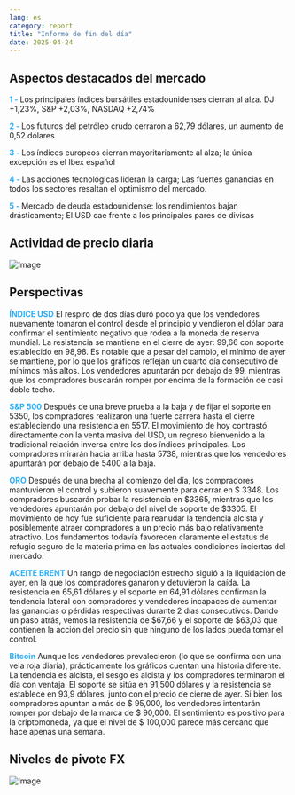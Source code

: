 ```yaml
---
lang: es
category: report
title: "Informe de fin del día"
date: 2025-04-24
---
```



<h2>Aspectos destacados del mercado</h2>
<strong style="color: #2caef7;">1 - </strong> Los principales índices bursátiles estadounidenses cierran al alza. DJ +1,23%, S&P +2,03%, NASDAQ +2,74%

<strong style="color: #2caef7;">2 - </strong> Los futuros del petróleo crudo cerraron a 62,79 dólares, un aumento de 0,52 dólares

<strong style="color: #2caef7;">3 - </strong> Los índices europeos cierran mayoritariamente al alza; la única excepción es el Ibex español

<strong style="color: #2caef7;">4 - </strong> Las acciones tecnológicas lideran la carga; Las fuertes ganancias en todos los sectores resaltan el optimismo del mercado.

<strong style="color: #2caef7;">5 - </strong> Mercado de deuda estadounidense: los rendimientos bajan drásticamente; El USD cae frente a los principales pares de divisas



<h2>Actividad de precio diaria</h2>
<img src="https://markleighedu.github.io/img/Apr-2025/24-Apr-2025/price.jpg" alt="Image"/>

<h2>Perspectivas</h2>
<strong style="color: #2caef7;">ÍNDICE USD</strong> El respiro de dos días duró poco ya que los vendedores nuevamente tomaron el control desde el principio y vendieron el dólar para confirmar el sentimiento negativo que rodea a la moneda de reserva mundial. La resistencia se mantiene en el cierre de ayer: 99,66 con soporte establecido en 98,98. Es notable que a pesar del cambio, el mínimo de ayer se mantiene, por lo que los gráficos reflejan un cuarto día consecutivo de mínimos más altos. Los vendedores apuntarán por debajo de 99, mientras que los compradores buscarán romper por encima de la formación de casi doble techo. 

<strong style="color: #2caef7;">S&P 500</strong> Después de una breve prueba a la baja y de fijar el soporte en 5350, los compradores realizaron una fuerte carrera hasta el cierre estableciendo una resistencia en 5517. El movimiento de hoy contrastó directamente con la venta masiva del USD, un regreso bienvenido a la tradicional relación inversa entre los dos índices principales. Los compradores mirarán hacia arriba hasta 5738, mientras que los vendedores apuntarán por debajo de 5400 a la baja.

<strong style="color: #2caef7;">ORO</strong> Después de una brecha al comienzo del día, los compradores mantuvieron el control y subieron suavemente para cerrar en $ 3348. Los compradores buscarán probar la resistencia en $3365, mientras que los vendedores apuntarán por debajo del nivel de soporte de $3305. El movimiento de hoy fue suficiente para reanudar la tendencia alcista y posiblemente atraer compradores a un precio más bajo relativamente atractivo. Los fundamentos todavía favorecen claramente el estatus de refugio seguro de la materia prima en las actuales condiciones inciertas del mercado.

<strong style="color: #2caef7;">ACEITE BRENT</strong> Un rango de negociación estrecho siguió a la liquidación de ayer, en la que los compradores ganaron y detuvieron la caída. La resistencia en 65,61 dólares y el soporte en 64,91 dólares confirman la tendencia lateral con compradores y vendedores incapaces de aumentar las ganancias o pérdidas respectivas durante 2 días consecutivos. Dando un paso atrás, vemos la resistencia de $67,66 y el soporte de $63,03 que contienen la acción del precio sin que ninguno de los lados pueda tomar el control. 

<strong style="color: #2caef7;">Bitcoin</strong> Aunque los vendedores prevalecieron (lo que se confirma con una vela roja diaria), prácticamente los gráficos cuentan una historia diferente. La tendencia es alcista, el sesgo es alcista y los compradores terminaron el día con ventaja. El soporte se sitúa en 91,500 dólares y la resistencia se establece en 93,9 dólares, junto con el precio de cierre de ayer. Si bien los compradores apuntan a más de $ 95,000, los vendedores intentarán romper por debajo de la marca de $ 90,000. El sentimiento es positivo para la criptomoneda, ya que el nivel de $ 100,000 parece más cercano que hace apenas una semana. 



<h2>Niveles de pivote FX</h2>
<img src="https://markleighedu.github.io/img/Apr-2025/24-Apr-2025/pivot.jpg" alt="Image"/>